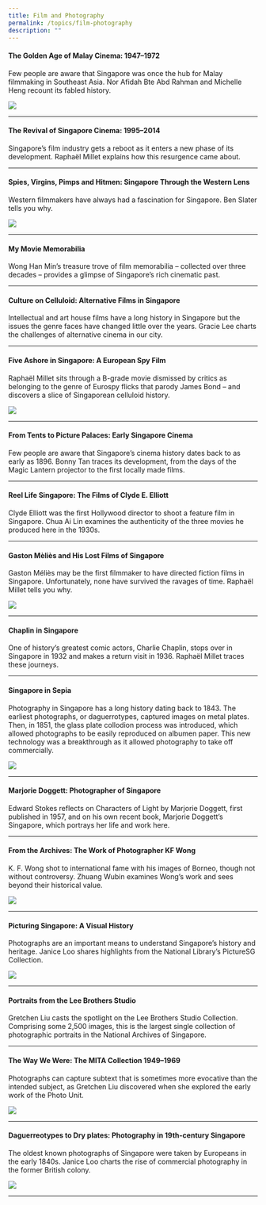 ```yaml
---
title: Film and Photography
permalink: /topics/film-photography
description: ""
---
```

#### <a style="text-decoration: none; font-weight: bold;" href="/vol-11/issue-1/apr-jun-2015/ga-malay-cinema"> The Golden Age of Malay Cinema: 1947–1972 </a>
<p> Few people are aware that Singapore was once the hub for Malay filmmaking in Southeast Asia. Nor Afidah Bte Abd Rahman and Michelle Heng recount its fabled history.</p> 
 <img src="/images/vol-11-issue-1/malaycinema/bg3_re.jpg">
 <hr>
 
#### <a style="text-decoration: none; font-weight: bold;" href="/vol-11/issue-1/apr-jun-2015/revival-sg-cinema"> The Revival of Singapore Cinema: 1995–2014</a>
<p> Singapore’s film industry gets a reboot as it enters a new phase of its development. Raphaël Millet explains how this resurgence came about.</p> 
<hr>

#### <a style="text-decoration: none; font-weight: bold;" href="/vol-11/issue-1/apr-jun-2015/svph"> Spies, Virgins, Pimps and Hitmen: Singapore Through the Western Lens </a>
<p> Western filmmakers have always had a fascination for Singapore. Ben Slater tells you why.</p> 
 <img src="/images/vol-11-issue-1/spiesvirginspimps/half_singapore_styleA_HP05668_L.jpg">
 <hr>
 
#### <a style="text-decoration: none; font-weight: bold;" href="/vol-11/issue-1/apr-jun-2015/movie-memorabilia"> My Movie Memorabilia</a>
<p> Wong Han Min’s treasure trove of film memorabilia – collected over three decades – provides a glimpse of Singapore’s rich cinematic past.</p> 
<hr>

#### <a style="text-decoration: none; font-weight: bold;" href="/vol-11/issue-1/apr-jun-2015/culture-on-celluloid"> Culture on Celluloid: Alternative Films in Singapore</a>
<p> Intellectual and art house films have a long history in Singapore but the issues the genre faces have changed little over the years. Gracie Lee charts the challenges of alternative cinema in our city.</p> 
<hr>

#### <a style="text-decoration: none; font-weight: bold;" href="/vol-14/issue-3/oct-dec-2018/five-ashore-in-sg/"> Five Ashore in Singapore: A European Spy Film</a>
<p>Raphaël Millet sits through a B-grade movie dismissed by critics as belonging to the genre of Eurospy flicks that parody James Bond – and discovers a slice of Singaporean celluloid history.</p> 
 <img src="/images/Vol-14-issue-3/five-ashore-in-singapore/FiveAshore10.JPG">
 <hr>
 
#### <a style="text-decoration: none; font-weight: bold;" href="/vol-11/issue-1/apr-jun-2015/early-sg-cinema"> From Tents to Picture Palaces: Early Singapore Cinema</a>
<p>Few people are aware that Singapore’s cinema history dates back to as early as 1896. Bonny Tan traces its development, from the days of the Magic Lantern projector to the first locally made films.</p> 
<hr>

#### <a style="text-decoration: none; font-weight: bold;" href="/vol-13/issue-2/jul-sep-2017/reel-life-singapore"> Reel Life Singapore: The Films of Clyde E. Elliott</a>
<p>Clyde Elliott was the first Hollywood director to shoot a feature film in Singapore. Chua Ai Lin examines the authenticity of the three movies he produced here in the 1930s.</p> 
<hr>

#### <a style="text-decoration: none; font-weight: bold;" href="/vol-12/issue-1/apr-jun-2016/gaston-melies"> Gaston Mèliès and His Lost Films of Singapore</a>
 <p>Gaston Méliès may be the first filmmaker to have directed fiction films in Singapore. Unfortunately, none have survived the ravages of time. Raphaël Millet tells you why.</p> 
 <img src="/images/Vol-12-issue-1/gaston-melies/01-gastonmelies.jpg">
 <hr>

#### <a style="text-decoration: none; font-weight: bold;" href="/vol-13/issue-1/apr-jun-2017/chaplininsingapore"> Chaplin in Singapore</a>
<p>One of history’s greatest comic actors, Charlie Chaplin, stops over in Singapore in 1932 and makes a return visit in 1936. Raphaël Millet traces these journeys.</p> 
<hr>

#### <a style="text-decoration: none; font-weight: bold;" href="/vol-11/issue-4/jan-mar-2016/fotoalbum-singapur-gustave-richard-lambert">Singapore in Sepia</a>
Photography in Singapore has a long history dating back to 1843. The earliest photographs, or daguerrotypes, captured images on metal plates. Then, in 1851, the glass plate collodion process was introduced, which allowed photographs to be easily reproduced on albumen paper. This new technology was a breakthrough as it allowed photography to take off commercially.

<img src="/images/vol-11-issue-4/singapore-in-sepia/S1.JPG">
<hr>

#### <a style="text-decoration: none; font-weight: bold;" href="/vol-16/issue-1/apr-jun-2020/doggett">Marjorie Doggett: Photographer of Singapore</a>
Edward Stokes reflects on Characters of Light by Marjorie Doggett, first published in 1957, and on his own recent book, Marjorie Doggett’s Singapore, which portrays her life and work here.
<hr>

#### <a style="text-decoration: none; font-weight: bold;" href="/vol-15/issue-2/jul-sep-2019/wong-ken-foo">From the Archives: The Work of Photographer KF Wong</a>
K. F. Wong shot to international fame with his images of Borneo, though not without controversy. Zhuang Wubin examines Wong’s work and sees beyond their historical value.

<img src="/images/Vol-15-issue-2/from-the-archives/Archives1.JPG">
<hr>

#### <a style="text-decoration: none; font-weight: bold;" href="/vol-16/issue-2/jul-sep-2020/picturessg">Picturing Singapore: A Visual History</a>
Photographs are an important means to understand Singapore’s history and heritage. Janice Loo shares highlights from the National Library’s PictureSG Collection.

<img src="/images/Vol-16-issue-2/picturessg/ThianHockKeng.jpg">
<hr>

#### <a style="text-decoration: none; font-weight: bold;" href="/vol-14/issue-1/apr-jun-2018/portrait-lee-bro-std/">Portraits from the Lee Brothers Studio</a>
Gretchen Liu casts the spotlight on the Lee Brothers Studio Collection. Comprising some 2,500 images, this is the largest single collection of photographic portraits in the National Archives of Singapore.
<hr>

#### <a style="text-decoration: none; font-weight: bold;" href="/vol-15/issue-1/apr-jun-2019/the-way-we-were">The Way We Were: The MITA Collection 1949–1969</a>
Photographs can capture subtext that is sometimes more evocative than the intended subject, as Gretchen Liu discovered when she explored the early work of the Photo Unit.

<img src="/images/Vol-15-issue-1/the-way-we-were/02c_waywewere.jpg">
<hr>

#### <a style="text-decoration: none; font-weight: bold;" href="/vol-15/issue-3/oct-dec-2019/photography-in-sg/">Daguerreotypes to Dry plates: Photography in 19th-century Singapore</a>
The oldest known photographs of Singapore were taken by Europeans in the early 1840s. Janice Loo charts the rise of commercial photography in the former British colony.

<img src="/images/Vol-15-issue-3/daguerreotypes-to-dry-plates/Daguerreotypes1.JPG">

<hr>